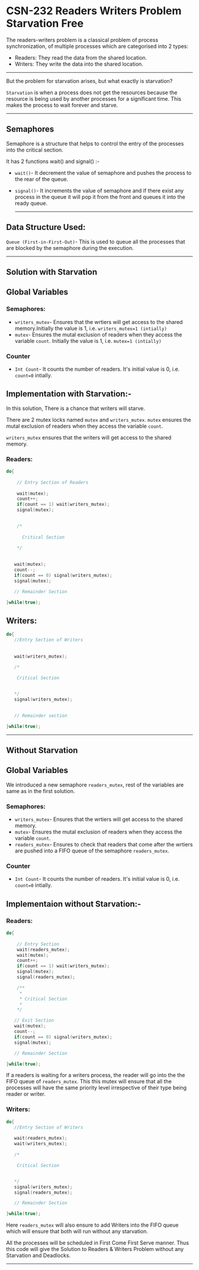 # CSN-232 Readers Writers Problem Starvation Free




The readers-writers problem is a classical problem of process synchronization, of multiple processes which are categorised into 2 types:
* Readers: They read the data from the shared location.
* Writers: They write the data into the shared location.

 - - - -
 
But the problem for starvation arises, but what exactly is starvation?

`Starvation` is when a process does not get the resources 	because the resource is being used by another processes for a significant time. This makes the process to wait forever and starve.
  - - - -
## Semaphores 
Semaphore is a structure that helps to control the entry of the processes into the critical section.

It has 2 functions wait() and signal() :-
* `wait()`- It decrement the value of semaphore and pushes the process to the rear of the queue.
* `signal()`- It increments the value of semaphore and if there exist any process in the queue it will pop it from the front and queues it into the ready queue.


  - - - -
## Data Structure Used:
`Queue (First-in-First-Out)`- This is used to queue all the processes that are blocked by the semaphore during the execution.


  - - - -
## Solution with Starvation

## Global Variables 

###	Semaphores:
* `writers_mutex`- Ensures that the wrtiers will get access to the shared memory.Initially the value is 1, i.e. `writers_mutex=1 (intially)`
*	`mutex`- Ensures the mutal exclusion of readers when they access the variable `count`. Initially the value is 1, i.e. `mutex=1 (intially)`


### Counter
 * `Int Count`- It counts the number of readers. It's initial value is 0, i.e. `count=0` intially.
 
## Implementation with Starvation:-

In this solution, There is a chance that writers will starve.

There are 2 mutex locks named `mutex` and `writers_mutex`.
`mutex` ensures the mutal exclusion of readers when they access the variable `count`. 

`writers_mutex` ensures that the writers will get access to the shared memory.

### Readers: 
```cpp
do{
    
    // Entry Section of Readers
    
    wait(mutex);
    count++;
    if(count == 1) wait(writers_mutex);
    signal(mutex);
    

    /*
      
      Critical Section
     
    */

   
   wait(mutex);
   count--;
   if(count == 0) signal(writers_mutex);
   signal(mutex);

   // Remainder Section

}while(true); 
```

## Writers:
```cpp
do{
   //Entry Section of Writers
  
   
   wait(writers_mutex);
   
   /* 

    Critical Section


   */ 
   signal(writers_mutex);
   

   // Remainder section

}while(true);
```
  - - - -
## Without Starvation 
## Global Variables 

We introduced a new semaphore `readers_mutex`, rest of the variables are same as in the first solution. 

###	Semaphores:
* `writers_mutex`- Ensures that the wrtiers will get access to the shared memory.
*	`mutex`- Ensures the mutal exclusion of readers when they access the variable `count`.
*	`readers_mutex`- Ensures to check that readers that come after the wrtiers are pushed into a FIFO queue of the semaphore `readers_mutex`.



### Counter
 * `Int Count`- It counts the number of readers. It's initial value is 0, i.e. `count=0` intially.
  
 
## Implementaion without Starvation:- 
### Readers:

```cpp
do{
    
    // Entry Section
    wait(readers_mutex);
    wait(mutex);
    count++;
    if(count == 1) wait(writers_mutex);
    signal(mutex);
    signal(readers_mutex);

    /**
     * 
     * Critical Section
     * 
    */

   // Exit Section
   wait(mutex);
   count--;
   if(count == 0) signal(writers_mutex);
   signal(mutex);

   // Remainder Section

}while(true);
```

If a readers is waiting for a writers process, the reader will go into the the FIFO queue of `readers_mutex`. This this mutex will ensure that all the processes will have the same priority level irrespective of their type being reader or writer.

### Writers:

```cpp
do{
   //Entry Section of Writers
  
   wait(readers_mutex);
   wait(writers_mutex);
  
   /* 

    Critical Section


   */ 
   signal(writers_mutex);
   signal(readers_mutex);

   // Remainder Section

}while(true);
```
Here `readers_mutex` will also ensure to add Writers into the FIFO queue which will ensure that both will run without any starvation.

All the processes will be scheduled in First Come First Serve manner. Thus this code will give the Solution to Readers & Writers Problem without any Starvation and Deadlocks.


  - - - -
